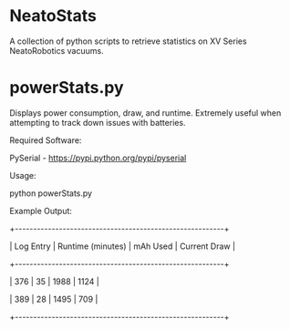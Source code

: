 NeatoStats
==========

A collection of python scripts to retrieve statistics on XV Series NeatoRobotics vacuums.

powerStats.py
=============

Displays power consumption, draw, and runtime. Extremely useful when attempting to track down issues with batteries.

Required Software:

PySerial - https://pypi.python.org/pypi/pyserial

Usage:

python powerStats.py

Example Output:

+---------------------------------------------------------+

| Log Entry | Runtime (minutes) | mAh Used | Current Draw | 

+---------------------------------------------------------+

| 376       | 35                | 1988     | 1124         |

| 389       | 28                | 1495     | 709          |

+---------------------------------------------------------+

